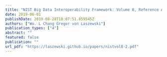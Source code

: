```yaml
---
title: "NIST Big Data Interoperability Framework: Volume 8, Reference Architecture Interfaces"
date: 2019-06-01
publishDate: 2019-08-28T18:07:51.859545Z
authors: ["Wo. L Chang Gregor von Laszewski"]
publication_types: ["4"]
abstract: ""
featured: false
publication: ""
url_pdf: "https://laszewski.github.io/papers/nistvol8-2.pdf"
---
```



